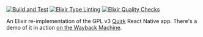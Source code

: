 [![Build and Test](https://github.com/s3cur3/cbtea/actions/workflows/elixir-build-and-test.yml/badge.svg)](https://github.com/s3cur3/cbtea/actions/workflows/elixir-build-and-test.yml) [![Elixir Type Linting](https://github.com/s3cur3/cbtea/actions/workflows/elixir-dialyzer.yml/badge.svg?branch=main)](https://github.com/s3cur3/cbtea/actions/workflows/elixir-dialyzer.yml) [![Elixir Quality Checks](https://github.com/s3cur3/cbtea/actions/workflows/elixir-quality-checks.yml/badge.svg)](https://github.com/s3cur3/cbtea/actions/workflows/elixir-quality-checks.yml)

An Elixir re-implementation of the GPL v3 [Quirk][1] React Native app. There's a demo of it in action [on the Wayback Machine][2].

[1]: https://github.com/Flaque/quirk
[2]: https://web.archive.org/web/20191226140443/https://www.quirk.fyi/
